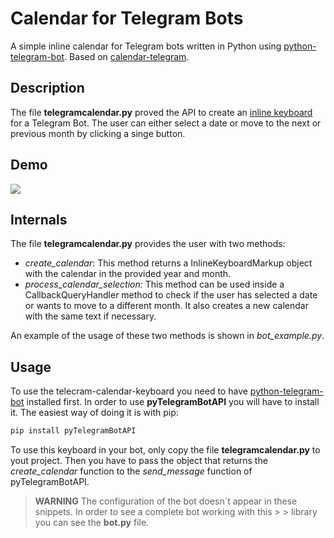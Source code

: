 # Calendar for Telegram Bots
A simple inline calendar for Telegram bots written in Python using [python-telegram-bot](https://github.com/python-telegram-bot/python-telegram-bot). Based on [calendar-telegram](https://github.com/unmonoqueteclea/calendar-telegram).
## Description
The file **telegramcalendar.py** proved the API to create an [inline keyboard](https://core.telegram.org/bots/2-0-intro) for a Telegram Bot. The user can either select a date or move to the next or previous month by clicking a singe button.
## Demo
![](https://github.com/grcanosa/telegram-calendar-keyboard/blob/master/example.gif)
## Internals
The file **telegramcalendar.py** provides the user with two methods:
* *create_calendar*: This method returns a InlineKeyboardMarkup object with the calendar in the provided year and month.
* *process_calendar_selection:* This method can be used inside a CallbackQueryHandler method to check if the user has selected a date or wants to move to a different month. It also creates a new calendar with the same text if necessary.

An example of the usage of these two methods is shown in *bot_example.py*.
## Usage
To use the telecram-calendar-keyboard you need to have [python-telegram-bot](https://github.com/python-telegram-bot/python-telegram-bot) installed first.
In order to use **pyTelegramBotAPI** you will have to install it. The easiest way of doing it is with pip:
```bash
pip install pyTelegramBotAPI
```
To use this keyboard in your bot, only copy the file **telegramcalendar.py** to yout project.
Then you have to pass the object that returns the *create_calendar* function to the *send_message* function of pyTelegramBotAPI.
> **WARNING** The configuration of the bot doesn´t appear in these snippets. In order to see a complete bot working with this > > library you can see the **bot.py** file.
